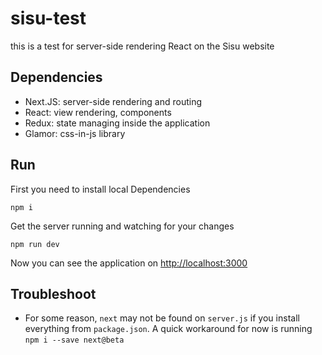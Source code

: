 # sisu-test

this is a test for server-side rendering React on the Sisu website

## Dependencies
- Next.JS: server-side rendering and routing
- React: view rendering, components
- Redux: state managing inside the application
- Glamor: css-in-js library

## Run

First you need to install local Dependencies
```
npm i
```
Get the server running and watching for your changes
```
npm run dev
```

Now you can see the application on [http://localhost:3000](http://localhost:3000)

## Troubleshoot

- For some reason, `next` may not be found on `server.js` if you install everything from `package.json`.
A quick workaround for now is running `npm i --save next@beta`
